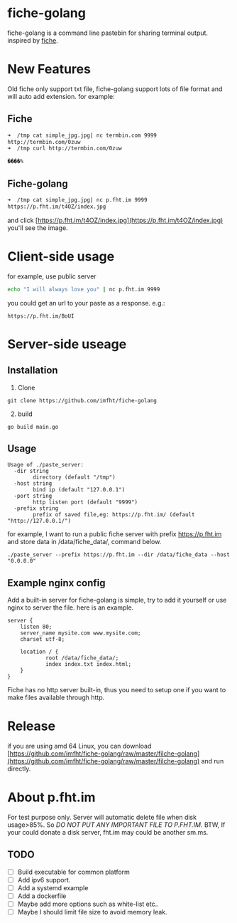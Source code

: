 # fiche-golang
fiche-golang is a command line pastebin for sharing terminal output. inspired by [fiche](https://github.com/solusipse/fiche).

# New Features
Old fiche only support txt file, fiche-golang support lots of file format and will auto add extension. for example:
## Fiche

```bash
➜  /tmp cat simple_jpg.jpg| nc termbin.com 9999
http://termbin.com/0zuw
➜  /tmp curl http://termbin.com/0zuw

����%
```
## Fiche-golang
```bash
➜  /tmp cat simple_jpg.jpg| nc p.fht.im 9999
https://p.fht.im/t4OZ/index.jpg
```
and click [https://p.fht.im/t4OZ/index.jpg](https://p.fht.im/t4OZ/index.jpg) you'll see the image.

# Client-side usage
for example, use public server

```bash
echo "I will always love you" | nc p.fht.im 9999
```
you could get an url to your paste as a response. e.g.:

```
https://p.fht.im/BoUI
```
# Server-side useage
## Installation
1. Clone
```
git clone https://github.com/imfht/fiche-golang
```
2. build
```
go build main.go
```

## Usage
```
Usage of ./paste_server:
  -dir string
        directory (default "/tmp")
  -host string
        bind ip (default "127.0.0.1")
  -port string
        http listen port (default "9999")
  -prefix string
        prefix of saved file,eg: https://p.fht.im/ (default "http://127.0.0.1/")
```
for example, I want to run a public fiche server with prefix https://p.fht.im and store data in /data/fiche_data/, command below.
```
./paste_server --prefix https://p.fht.im --dir /data/fiche_data --host "0.0.0.0"
```

## Example nginx config
Add a built-in server for fiche-golang is simple, try to add it yourself or use nginx to server the file. here is an example.
```nginx
server {
    listen 80;
    server_name mysite.com www.mysite.com;
    charset utf-8;

    location / {
            root /data/fiche_data/;
            index index.txt index.html;
    }
}
```
Fiche has no http server built-in, thus you need to setup one if you want to make files available through http.

# Release
if you are using amd 64 Linux, you can download [https://github.com/imfht/fiche-golang/raw/master/filche-golang](https://github.com/imfht/fiche-golang/raw/master/filche-golang) and run directly.

# About p.fht.im
For test purpose only. Server will automatic delete file when disk usage>85%. So *DO NOT PUT ANY IMPORTANT FILE TO P.FHT.IM*.
BTW, If your could donate a disk server, fht.im may could be another sm.ms.

## TODO
- [ ] Build executable for common platform
- [ ] Add ipv6 support.
- [ ] Add a systemd example
- [ ] Add a dockerfile
- [ ] Maybe add more options such as white-list etc..
- [ ] Maybe I should limit file size to avoid memory leak.